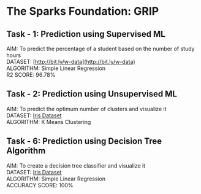 # The Sparks Foundation: GRIP

## Task - 1: Prediction using Supervised ML

AIM: To predict the percentage of a student based on the number of study hours <br>
DATASET: [http://bit.ly/w-data](http://bit.ly/w-data) <br>
ALGORITHM: Simple Linear Regression <br>
R2 SCORE: 96.78% <br>


## Task - 2: Prediction using Unsupervised ML

AIM: To predict the optimum number of clusters and visualize it <br>
DATASET: [Iris Dataset](https://bit.ly/3kXTdox) <br>
ALGORITHM: K Means Clustering <br>


## Task - 6: Prediction using Decision Tree Algorithm

AIM: To create a decision tree classifier and visualize it <br>
DATASET: [Iris Dataset](https://bit.ly/3kXTdox) <br>
ALGORITHM: Simple Linear Regression <br>
ACCURACY SCORE: 100% <br>
